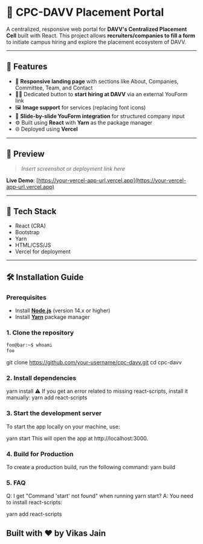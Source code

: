 # 📡 CPC-DAVV Placement Portal

A centralized, responsive web portal for **DAVV's Centralized Placement Cell** built with React. This project allows **recruiters/companies to fill a form** to initiate campus hiring and explore the placement ecosystem of DAVV.

---

## 🚀 Features

- 🎯 **Responsive landing page** with sections like About, Companies, Committee, Team, and Contact
- 🧑‍💼 Dedicated button to **start hiring at DAVV** via an external YouForm link
- 🖼️ **Image support** for services (replacing font icons)
- 📄 **Slide-by-slide YouForm integration** for structured company input
- ⚙️ Built using **React** with **Yarn** as the package manager
- 🌐 Deployed using **Vercel**

---

## 📸 Preview

> _Insert screenshot or deployment link here_

**Live Demo**: [https://your-vercel-app-url.vercel.app](https://your-vercel-app-url.vercel.app)

---

## 🧰 Tech Stack

- React (CRA)
- Bootstrap
- Yarn
- HTML/CSS/JS
- Vercel for deployment

---

## 🛠️ Installation Guide

### Prerequisites

- Install **[Node.js](https://nodejs.org/)** (version 14.x or higher)
- Install **[Yarn](https://yarnpkg.com/getting-started/install)** package manager

### 1. Clone the repository

```bash
foo@bar:~$ whoami
foo
```

git clone https://github.com/your-username/cpc-davv.git
cd cpc-davv

### 2. Install dependencies
 yarn install
⚠️ If you get an error related to missing react-scripts, install it manually: 
 yarn add react-scripts

### 3. Start the development server
To start the app locally on your machine, use:

 yarn start
This will open the app at http://localhost:3000.

### 4. Build for Production
To create a production build, run the following command:
 yarn build

### 5. FAQ
Q: I get "Command 'start' not found" when running yarn start?
A: You need to install react-scripts:

 yarn add react-scripts

## Built with ❤️ by Vikas Jain


